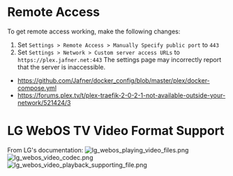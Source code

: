 # Remote Access
To get remote access working, make the following changes:
1. Set `Settings > Remote Access > Manually Specify public port` to `443`
2. Set `Settings > Network > Custom server access URLs` to `https://plex.jafner.net:443`
The settings page may incorrectly report that the server is inaccessible. 

- https://github.com/Jafner/docker_config/blob/master/plex/docker-compose.yml
- https://forums.plex.tv/t/plex-traefik-2-0-2-1-not-available-outside-your-network/521424/3

# LG WebOS TV Video Format Support 
From LG's documentation:
![lg_webos_playing_video_files.png](docs/img/lg_webos_playing_video_files.png)
![lg_webos_video_codec.png](docs/img/lg_webos_video_codec.png)
![lg_webos_video_playback_supporting_file.png](docs/img/lg_webos_video_playback_supporting_file.png)